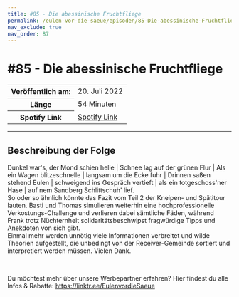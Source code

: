 ```yaml
---
title: #85 - Die abessinische Fruchtfliege
permalink: /eulen-vor-die-saeue/episoden/85-Die-abessinische-Fruchtfliege
nav_exclude: true
nav_order: 87
---
```


# #85 - Die abessinische Fruchtfliege
<table class="resp-table dcf-table dcf-table-responsive dcf-table-bordered dcf-table-striped dcf-w-100%">
                    <tbody>
                        <tr>
                            <th scope="row">Veröffentlich am:</th>
                            <td data-label="Veröffentlich am:">20. Juli 2022</td>
                        </tr>
                        <tr>
                            <th scope="row">Länge </th>
                            <td data-label="Länge ">54 Minuten</td>
                        </tr><tr>
                                <th scope="row">Spotify Link</th>
                                <td data-label="Spotify Link"><a href="https://open.spotify.com/episode/0QbNeJXTjM0VlqEkbkB59z">Spotify Link</a></td>
                            </tr></tbody>
                </table>

***

## Beschreibung der Folge

<div>
<p>Dunkel war&#39;s, der Mond schien helle | Schnee lag auf der grünen Flur | Als ein Wagen blitzeschnelle | langsam um die Ecke fuhr | Drinnen saßen stehend Eulen | schweigend ins Gespräch vertieft | als ein totgeschoss&#39;ner Hase | auf nem Sandberg Schlittschuh&#39; lief.<br/>So oder so ähnlich könnte das Fazit vom Teil 2 der Kneipen- und Spätitour lauten. Basti und Thomas simulieren weiterhin eine hochprofessionelle Verkostungs-Challenge und verlieren dabei sämtliche Fäden, während Frank trotz Nüchternheit solidaritätsbeschwipst fragwürdige Tipps und Anekdoten von sich gibt. <br/>Einmal mehr werden unnötig viele Informationen verbreitet und wilde Theorien aufgestellt, die unbedingt von der Receiver-Gemeinde sortiert und interpretiert werden müssen. Vielen Dank.</p><br/><p>Du möchtest mehr über unsere Werbepartner erfahren? Hier findest du alle Infos &amp; Rabatte: <a href="https://linktr.ee/EulenvordieSaeue" rel="nofollow">https://linktr.ee/EulenvordieSaeue</a></p>  
</div>

